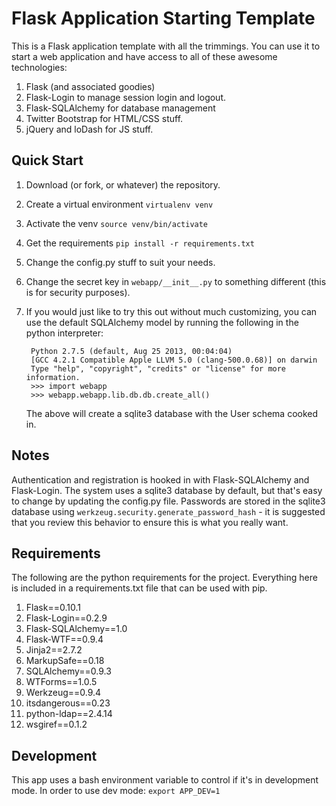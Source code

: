 # Flask Application Starting Template

This is a Flask application template with all the trimmings. You can use it to
start a web application and have access to all of these awesome technologies:

1. Flask (and associated goodies)
2. Flask-Login to manage session login and logout.
3. Flask-SQLAlchemy for database management
3. Twitter Bootstrap for HTML/CSS stuff.
4. jQuery and loDash for JS stuff.

## Quick Start

1. Download (or fork, or whatever) the repository.
2. Create a virtual environment `virtualenv venv`
3. Activate the venv `source venv/bin/activate`
4. Get the requirements `pip install -r requirements.txt`
5. Change the config.py stuff to suit your needs.
6. Change the secret key in `webapp/__init__.py` to something different (this is
   for security purposes).
7. If you would just like to try this out without much customizing, you can use
   the default SQLAlchemy model by running the following in the python
   interpreter:

        Python 2.7.5 (default, Aug 25 2013, 00:04:04) 
        [GCC 4.2.1 Compatible Apple LLVM 5.0 (clang-500.0.68)] on darwin
        Type "help", "copyright", "credits" or "license" for more information.
        >>> import webapp
        >>> webapp.webapp.lib.db.db.create_all()

   The above will create a sqlite3 database with the User schema cooked in.

## Notes

Authentication and registration is hooked in with Flask-SQLAlchemy and
Flask-Login. The system uses a sqlite3 database by default, but that's easy to
change by updating the config.py file. Passwords are stored in the sqlite3
database using `werkzeug.security.generate_password_hash` - it is suggested that
you review this behavior to ensure this is what you really want.

## Requirements

The following are the python requirements for the project. Everything here is 
included in a requirements.txt file that can be used with pip.

1. Flask==0.10.1
2. Flask-Login==0.2.9
3. Flask-SQLAlchemy==1.0
4. Flask-WTF==0.9.4
5. Jinja2==2.7.2
6. MarkupSafe==0.18
7. SQLAlchemy==0.9.3
8. WTForms==1.0.5
9. Werkzeug==0.9.4
10. itsdangerous==0.23
11. python-ldap==2.4.14
12. wsgiref==0.1.2

## Development

This app uses a bash environment variable to control if it's in development
mode. In order to use dev mode: `export APP_DEV=1`
